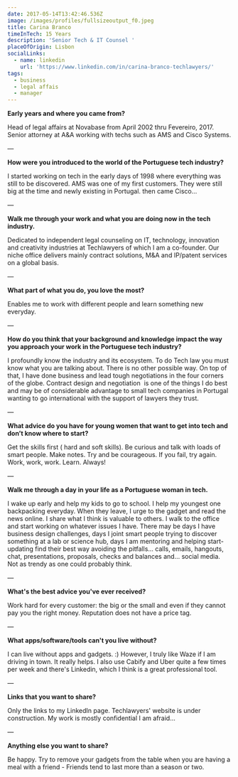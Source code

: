 ```yaml
---
date: 2017-05-14T13:42:46.536Z
image: /images/profiles/fullsizeoutput_f0.jpeg
title: Carina Branco
timeInTech: 15 Years
description: 'Senior Tech & IT Counsel '
placeOfOrigin: Lisbon
socialLinks:
  - name: linkedin
    url: 'https://www.linkedin.com/in/carina-branco-techlawyers/'
tags:
  - business
  - legal affais
  - manager
---
```

**Early years and where you
came from?**

Head of legal affairs at Novabase from April 2002 thru Fevereiro, 2017. Senior attorney at A&A working with techs such as AMS and Cisco Systems.

—

**How were you introduced
to the world of the Portuguese tech industry?**

I started working on tech in the early days of 1998 where everything was still to be discovered. AMS was one of my first customers. They were still big at the time and newly existing in Portugal. then came Cisco...

— 

**Walk me through your work
and what you are doing now in the tech industry.**

Dedicated to independent legal counseling on IT, technology, innovation and creativity industries at Techlawyers of which I am a co-founder. Our niche office delivers mainly contract solutions, M&A and IP/patent services on a global basis.

—

**What part of what you do,
you love the most?**

Enables me to work with different people and learn something new everyday.

—

**How do you think that your
background and knowledge impact the way you approach your work in the
Portuguese tech industry?**

I profoundly know the industry and its ecosystem. To do Tech law you must know what you are talking about. There is no other possible way. On top of that, I have done business and lead tough negotiations in the four corners of the globe. Contract design and negotiation  is one of the things I do best and may be of considerable advantage to small tech companies in Portugal wanting to go international with the support of lawyers they trust.

—

**What advice do you have
for young women that want to get into tech and don’t know where to start?**

Get the skills first ( hard and soft skills). Be curious and talk with loads of smart people. Make notes. Try and be courageous. If you fail, try again. Work, work, work. Learn. Always!

—

**Walk me through a day in
your life as a Portuguese woman in tech.**

I wake up early and help my kids to go to school. I help my youngest one backpacking everyday. When they leave, I urge to the gadget and read the news online. I share what I think is valuable to others. I walk to the office and start working on whatever issues I have. There may be days I have business design challenges, days I joint smart people trying to discover something at a lab or science hub, days I am mentoring and helping start-updating find their best way avoiding the pitfalls... calls, emails, hangouts, chat, presentations, proposals, checks and balances and... social media. Not as trendy as one could probably think.

—

**What's the best advice
you've ever received?**

Work hard for every customer: the big or the small and even if they cannot pay you the right money. Reputation does not have a price tag.

—

**What apps/software/tools
can't you live without?**

I can live without apps and gadgets. :) However, I truly like Waze if I am driving in town. It really helps. I also use Cabify and Uber quite a few times per week and there's Linkedin, which I think is a great professional tool.

—

**Links that you want to share?**

Only the links to my LinkedIn page. Techlawyers' website is under construction. My work is mostly confidential I am afraid...

—

**Anything
else you want to share?**

Be happy. Try to remove your gadgets from the table when you are having a meal with a friend - Friends tend to last more than a season or two.

